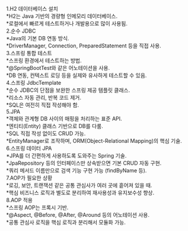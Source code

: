 1.H2 데이터베이스 설치  
*H2는 Java 기반의 경량형 인메모리 데이터베이스.  
*로컬에서 빠르게 테스트하거나 개발용으로 많이 사용됨.  
2.순수 JDBC  
*Java의 기본 DB 연동 방식.  
*DriverManager, Connection, PreparedStatement 등을 직접 사용.  
3.스프링 통합 테스트  
*스프링 환경에서 테스트하는 방법.  
*@SpringBootTest와 같은 어노테이션을 사용.  
*DB 연동, 컨텍스트 로딩 등을 실제와 유사하게 테스트할 수 있음.  
4.스프링 JdbcTemplate  
*순수 JDBC의 단점을 보완한 스프링 제공 템플릿 클래스.  
*리소스 자동 관리, 반복 코드 제거.  
*SQL은 여전히 직접 작성해야 함.  
5.JPA  
*객체와 관계형 DB 사이의 매핑을 처리하는 표준 API.  
*엔티티(Entity) 클래스 기반으로 DB를 다룸.  
*SQL 직접 작성 없이도 CRUD 가능.  
*EntityManager로 조작하며, ORM(Object-Relational Mapping)의 핵심 기술.  
6.스프링 데이터 JPA  
*JPA를 더 간편하게 사용하도록 도와주는 Spring 기술.  
*JpaRepository 등의 인터페이스만 상속받으면 기본 CRUD 자동 구현.  
*쿼리 메서드 이름만으로 검색 기능 구현 가능 (findByName 등).  
7.AOP가 필요한 상황  
*로깅, 보안, 트랜잭션 같은 공통 관심사가 여러 곳에 흩어져 있을 때.  
*핵심 비즈니스 로직과 별도로 분리하여 재사용성과 유지보수성 향상.  
8.AOP 적용  
*스프링 AOP는 프록시 기반.  
*@Aspect, @Before, @After, @Around 등의 어노테이션 사용.  
*공통 관심사 로직을 핵심 로직과 분리해서 모듈화 가능.